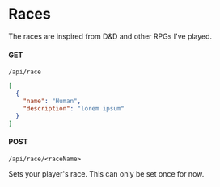 # Races

The races are inspired from D&D and other RPGs I've played.

#### GET

`/api/race`

```json
[
  {
    "name": "Human",
    "description": "lorem ipsum"
  }
]
```

#### POST

`/api/race/<raceName>`

Sets your player's race. This can only be set once for now.
